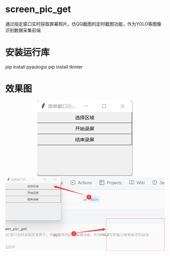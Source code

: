# screen_pic_get
通过指定窗口实时获取屏幕照片。仿QQ截图的定时截图功能，作为YOLO等图像识别数据采集前端

# 安装运行库
pip install pyautogui
pip install tkinter

# 效果图
<p align="center">
  <img src="https://github.com/PPalouga/screen_pic_get/blob/main/main.png" alt="">
  <img src="https://github.com/PPalouga/screen_pic_get/blob/main/select_region.png" alt="">
</p>

